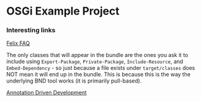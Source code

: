 # OSGi Example Project

### Interesting links

[Felix FAQ](https://felix.apache.org/documentation/faqs/apache-felix-bundle-plugin-faq.html)

The only classes that will appear in the bundle are the ones you ask it to include using
`Export-Package`, `Private-Package`, `Include-Resource`, and `Embed-Dependency` -
so just because a file exists under `target/classes` does NOT mean it will end up in the bundle.
This is because this is the way the underlying BND tool works (it is primarily pull-based).

[Annotation Driven Development](https://virtual.osgiusers.org/2018/10/pure-annotation-driven-dev)
